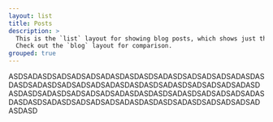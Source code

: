 ```yaml
---
layout: list
title: Posts
description: >
  This is the `list` layout for showing blog posts, which shows just the title and groups them by year of publication.
  Check out the `blog` layout for comparison.
grouped: true
---
```











ASDSADASDSADSADSADSADASDASDASDSADASDSADSADSADSADASDASDASDSADASDSADSADSADSADASDASDASDSADASDSADSADSADSADASDASDASDSADASDSADSADSADSADASDASDASDSADASDSADSADSADSADASDASDASDSADASDSADSADSADSADASDASDASDSADASDSADSADSADSADASDASD